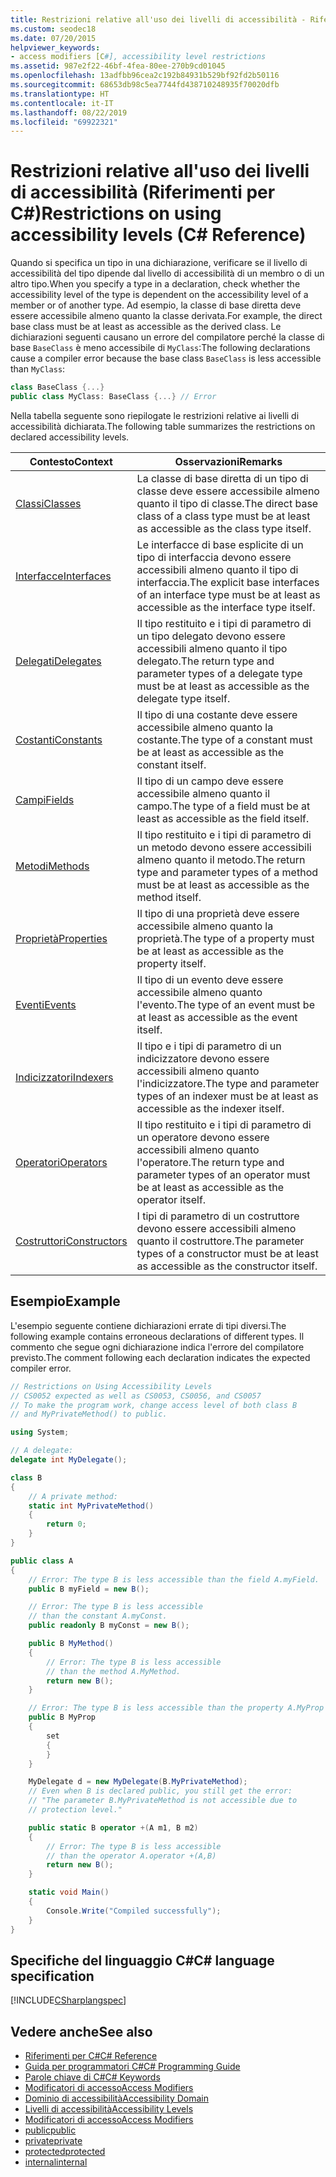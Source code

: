 ```yaml
---
title: Restrizioni relative all'uso dei livelli di accessibilità - Riferimenti per C#
ms.custom: seodec18
ms.date: 07/20/2015
helpviewer_keywords:
- access modifiers [C#], accessibility level restrictions
ms.assetid: 987e2f22-46bf-4fea-80ee-270b9cd01045
ms.openlocfilehash: 13adfbb96cea2c192b84931b529bf92fd2b50116
ms.sourcegitcommit: 68653db98c5ea7744fd438710248935f70020dfb
ms.translationtype: HT
ms.contentlocale: it-IT
ms.lasthandoff: 08/22/2019
ms.locfileid: "69922321"
---
```

# <a name="restrictions-on-using-accessibility-levels-c-reference"></a><span data-ttu-id="dcfef-102">Restrizioni relative all'uso dei livelli di accessibilità (Riferimenti per C#)</span><span class="sxs-lookup"><span data-stu-id="dcfef-102">Restrictions on using accessibility levels (C# Reference)</span></span>

<span data-ttu-id="dcfef-103">Quando si specifica un tipo in una dichiarazione, verificare se il livello di accessibilità del tipo dipende dal livello di accessibilità di un membro o di un altro tipo.</span><span class="sxs-lookup"><span data-stu-id="dcfef-103">When you specify a type in a declaration, check whether the accessibility level of the type is dependent on the accessibility level of a member or of another type.</span></span> <span data-ttu-id="dcfef-104">Ad esempio, la classe di base diretta deve essere accessibile almeno quanto la classe derivata.</span><span class="sxs-lookup"><span data-stu-id="dcfef-104">For example, the direct base class must be at least as accessible as the derived class.</span></span> <span data-ttu-id="dcfef-105">Le dichiarazioni seguenti causano un errore del compilatore perché la classe di base `BaseClass` è meno accessibile di `MyClass`:</span><span class="sxs-lookup"><span data-stu-id="dcfef-105">The following declarations cause a compiler error because the base class `BaseClass` is less accessible than `MyClass`:</span></span>

```csharp
class BaseClass {...}
public class MyClass: BaseClass {...} // Error
```

<span data-ttu-id="dcfef-106">Nella tabella seguente sono riepilogate le restrizioni relative ai livelli di accessibilità dichiarata.</span><span class="sxs-lookup"><span data-stu-id="dcfef-106">The following table summarizes the restrictions on declared accessibility levels.</span></span>

|<span data-ttu-id="dcfef-107">Contesto</span><span class="sxs-lookup"><span data-stu-id="dcfef-107">Context</span></span>|<span data-ttu-id="dcfef-108">Osservazioni</span><span class="sxs-lookup"><span data-stu-id="dcfef-108">Remarks</span></span>|
|-------------|-------------|
|[<span data-ttu-id="dcfef-109">Classi</span><span class="sxs-lookup"><span data-stu-id="dcfef-109">Classes</span></span>](../../programming-guide/classes-and-structs/classes.md)|<span data-ttu-id="dcfef-110">La classe di base diretta di un tipo di classe deve essere accessibile almeno quanto il tipo di classe.</span><span class="sxs-lookup"><span data-stu-id="dcfef-110">The direct base class of a class type must be at least as accessible as the class type itself.</span></span>|
|[<span data-ttu-id="dcfef-111">Interfacce</span><span class="sxs-lookup"><span data-stu-id="dcfef-111">Interfaces</span></span>](../../programming-guide/interfaces/index.md)|<span data-ttu-id="dcfef-112">Le interfacce di base esplicite di un tipo di interfaccia devono essere accessibili almeno quanto il tipo di interfaccia.</span><span class="sxs-lookup"><span data-stu-id="dcfef-112">The explicit base interfaces of an interface type must be at least as accessible as the interface type itself.</span></span>|
|[<span data-ttu-id="dcfef-113">Delegati</span><span class="sxs-lookup"><span data-stu-id="dcfef-113">Delegates</span></span>](../../programming-guide/delegates/index.md)|<span data-ttu-id="dcfef-114">Il tipo restituito e i tipi di parametro di un tipo delegato devono essere accessibili almeno quanto il tipo delegato.</span><span class="sxs-lookup"><span data-stu-id="dcfef-114">The return type and parameter types of a delegate type must be at least as accessible as the delegate type itself.</span></span>|
|[<span data-ttu-id="dcfef-115">Costanti</span><span class="sxs-lookup"><span data-stu-id="dcfef-115">Constants</span></span>](../../programming-guide/classes-and-structs/constants.md)|<span data-ttu-id="dcfef-116">Il tipo di una costante deve essere accessibile almeno quanto la costante.</span><span class="sxs-lookup"><span data-stu-id="dcfef-116">The type of a constant must be at least as accessible as the constant itself.</span></span>|
|[<span data-ttu-id="dcfef-117">Campi</span><span class="sxs-lookup"><span data-stu-id="dcfef-117">Fields</span></span>](../../programming-guide/classes-and-structs/fields.md)|<span data-ttu-id="dcfef-118">Il tipo di un campo deve essere accessibile almeno quanto il campo.</span><span class="sxs-lookup"><span data-stu-id="dcfef-118">The type of a field must be at least as accessible as the field itself.</span></span>|
|[<span data-ttu-id="dcfef-119">Metodi</span><span class="sxs-lookup"><span data-stu-id="dcfef-119">Methods</span></span>](../../programming-guide/classes-and-structs/methods.md)|<span data-ttu-id="dcfef-120">Il tipo restituito e i tipi di parametro di un metodo devono essere accessibili almeno quanto il metodo.</span><span class="sxs-lookup"><span data-stu-id="dcfef-120">The return type and parameter types of a method must be at least as accessible as the method itself.</span></span>|
|[<span data-ttu-id="dcfef-121">Proprietà</span><span class="sxs-lookup"><span data-stu-id="dcfef-121">Properties</span></span>](../../programming-guide/classes-and-structs/properties.md)|<span data-ttu-id="dcfef-122">Il tipo di una proprietà deve essere accessibile almeno quanto la proprietà.</span><span class="sxs-lookup"><span data-stu-id="dcfef-122">The type of a property must be at least as accessible as the property itself.</span></span>|
|[<span data-ttu-id="dcfef-123">Eventi</span><span class="sxs-lookup"><span data-stu-id="dcfef-123">Events</span></span>](../../programming-guide/events/index.md)|<span data-ttu-id="dcfef-124">Il tipo di un evento deve essere accessibile almeno quanto l'evento.</span><span class="sxs-lookup"><span data-stu-id="dcfef-124">The type of an event must be at least as accessible as the event itself.</span></span>|
|[<span data-ttu-id="dcfef-125">Indicizzatori</span><span class="sxs-lookup"><span data-stu-id="dcfef-125">Indexers</span></span>](../../programming-guide/indexers/index.md)|<span data-ttu-id="dcfef-126">Il tipo e i tipi di parametro di un indicizzatore devono essere accessibili almeno quanto l'indicizzatore.</span><span class="sxs-lookup"><span data-stu-id="dcfef-126">The type and parameter types of an indexer must be at least as accessible as the indexer itself.</span></span>|
|[<span data-ttu-id="dcfef-127">Operatori</span><span class="sxs-lookup"><span data-stu-id="dcfef-127">Operators</span></span>](../operators/index.md)|<span data-ttu-id="dcfef-128">Il tipo restituito e i tipi di parametro di un operatore devono essere accessibili almeno quanto l'operatore.</span><span class="sxs-lookup"><span data-stu-id="dcfef-128">The return type and parameter types of an operator must be at least as accessible as the operator itself.</span></span>|
|[<span data-ttu-id="dcfef-129">Costruttori</span><span class="sxs-lookup"><span data-stu-id="dcfef-129">Constructors</span></span>](../../programming-guide/classes-and-structs/constructors.md)|<span data-ttu-id="dcfef-130">I tipi di parametro di un costruttore devono essere accessibili almeno quanto il costruttore.</span><span class="sxs-lookup"><span data-stu-id="dcfef-130">The parameter types of a constructor must be at least as accessible as the constructor itself.</span></span>|

## <a name="example"></a><span data-ttu-id="dcfef-131">Esempio</span><span class="sxs-lookup"><span data-stu-id="dcfef-131">Example</span></span>

<span data-ttu-id="dcfef-132">L'esempio seguente contiene dichiarazioni errate di tipi diversi.</span><span class="sxs-lookup"><span data-stu-id="dcfef-132">The following example contains erroneous declarations of different types.</span></span> <span data-ttu-id="dcfef-133">Il commento che segue ogni dichiarazione indica l'errore del compilatore previsto.</span><span class="sxs-lookup"><span data-stu-id="dcfef-133">The comment following each declaration indicates the expected compiler error.</span></span>

```csharp
// Restrictions on Using Accessibility Levels
// CS0052 expected as well as CS0053, CS0056, and CS0057
// To make the program work, change access level of both class B
// and MyPrivateMethod() to public.

using System;

// A delegate:
delegate int MyDelegate();

class B
{
    // A private method:
    static int MyPrivateMethod()
    {
        return 0;
    }
}

public class A
{
    // Error: The type B is less accessible than the field A.myField.
    public B myField = new B();

    // Error: The type B is less accessible
    // than the constant A.myConst.
    public readonly B myConst = new B();

    public B MyMethod()
    {
        // Error: The type B is less accessible 
        // than the method A.MyMethod.
        return new B();
    }

    // Error: The type B is less accessible than the property A.MyProp
    public B MyProp
    {
        set
        {
        }
    }

    MyDelegate d = new MyDelegate(B.MyPrivateMethod);
    // Even when B is declared public, you still get the error: 
    // "The parameter B.MyPrivateMethod is not accessible due to 
    // protection level."

    public static B operator +(A m1, B m2)
    {
        // Error: The type B is less accessible
        // than the operator A.operator +(A,B)
        return new B();
    }

    static void Main()
    {
        Console.Write("Compiled successfully");
    }
}
```

## <a name="c-language-specification"></a><span data-ttu-id="dcfef-134">Specifiche del linguaggio C#</span><span class="sxs-lookup"><span data-stu-id="dcfef-134">C# language specification</span></span>

[!INCLUDE[CSharplangspec](~/includes/csharplangspec-md.md)]

## <a name="see-also"></a><span data-ttu-id="dcfef-135">Vedere anche</span><span class="sxs-lookup"><span data-stu-id="dcfef-135">See also</span></span>

- [<span data-ttu-id="dcfef-136">Riferimenti per C#</span><span class="sxs-lookup"><span data-stu-id="dcfef-136">C# Reference</span></span>](../../language-reference/index.md)
- [<span data-ttu-id="dcfef-137">Guida per programmatori C#</span><span class="sxs-lookup"><span data-stu-id="dcfef-137">C# Programming Guide</span></span>](../../programming-guide/index.md)
- [<span data-ttu-id="dcfef-138">Parole chiave di C#</span><span class="sxs-lookup"><span data-stu-id="dcfef-138">C# Keywords</span></span>](../../language-reference/keywords/index.md)
- [<span data-ttu-id="dcfef-139">Modificatori di accesso</span><span class="sxs-lookup"><span data-stu-id="dcfef-139">Access Modifiers</span></span>](../../language-reference/keywords/access-modifiers.md)
- [<span data-ttu-id="dcfef-140">Dominio di accessibilità</span><span class="sxs-lookup"><span data-stu-id="dcfef-140">Accessibility Domain</span></span>](../../language-reference/keywords/accessibility-domain.md)
- [<span data-ttu-id="dcfef-141">Livelli di accessibilità</span><span class="sxs-lookup"><span data-stu-id="dcfef-141">Accessibility Levels</span></span>](../../language-reference/keywords/accessibility-levels.md)
- [<span data-ttu-id="dcfef-142">Modificatori di accesso</span><span class="sxs-lookup"><span data-stu-id="dcfef-142">Access Modifiers</span></span>](../../programming-guide/classes-and-structs/access-modifiers.md)
- [<span data-ttu-id="dcfef-143">public</span><span class="sxs-lookup"><span data-stu-id="dcfef-143">public</span></span>](../../language-reference/keywords/public.md)
- [<span data-ttu-id="dcfef-144">private</span><span class="sxs-lookup"><span data-stu-id="dcfef-144">private</span></span>](../../language-reference/keywords/private.md)
- [<span data-ttu-id="dcfef-145">protected</span><span class="sxs-lookup"><span data-stu-id="dcfef-145">protected</span></span>](../../language-reference/keywords/protected.md)
- [<span data-ttu-id="dcfef-146">internal</span><span class="sxs-lookup"><span data-stu-id="dcfef-146">internal</span></span>](../../language-reference/keywords/internal.md)
